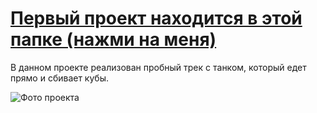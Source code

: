 # [Первый проект находится в этой папке (нажми на меня)](https://github.com/MichaelErhan/ErhanMI_GUN27/tree/main/My%20project)
В данном проекте реализован пробный трек с танком, который едет прямо и сбивает кубы.

![Фото проекта](https://github.com/MichaelErhan/Portfolio/blob/main/C%23%20and%20Unity/Project1/Tank.jpg)
